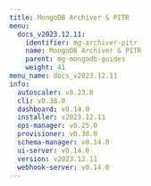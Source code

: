 ```yaml
---
title: MongoDB Archiver & PITR
menu:
  docs_v2023.12.11:
    identifier: mg-archiver-pitr
    name: MongoDB Archiver & PITR
    parent: mg-mongodb-guides
    weight: 41
menu_name: docs_v2023.12.11
info:
  autoscaler: v0.23.0
  cli: v0.38.0
  dashboard: v0.14.0
  installer: v2023.12.11
  ops-manager: v0.25.0
  provisioner: v0.38.0
  schema-manager: v0.14.0
  ui-server: v0.14.0
  version: v2023.12.11
  webhook-server: v0.14.0
---
```


